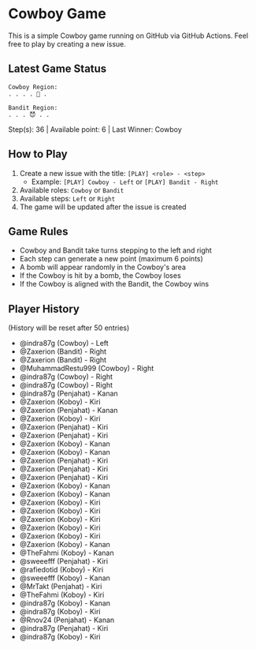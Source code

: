 # Cowboy Game

This is a simple Cowboy game running on GitHub via GitHub Actions. Feel free to play by creating a new issue.

## Latest Game Status



```
Cowboy Region:
. . . . 🤠 .

Bandit Region:
. . . 😈 . .
```

Step(s): 36 | Available point: 6 | Last Winner: Cowboy

## How to Play

1. Create a new issue with the title: `[PLAY] <role> - <step>`
   - Example: `[PLAY] Cowboy - Left` or `[PLAY] Bandit - Right`
2. Available roles: `Cowboy` or `Bandit`
3. Available steps: `Left` or `Right`
4. The game will be updated after the issue is created

## Game Rules

- Cowboy and Bandit take turns stepping to the left and right
- Each step can generate a new point (maximum 6 points)
- A bomb will appear randomly in the Cowboy's area
- If the Cowboy is hit by a bomb, the Cowboy loses
- If the Cowboy is aligned with the Bandit, the Cowboy wins

## Player History

(History will be reset after 50 entries)

- @indra87g (Cowboy) - Left
- @Zaxerion (Bandit) - Right
- @Zaxerion (Bandit) - Right
- @MuhammadRestu999 (Cowboy) - Right
- @indra87g (Cowboy) - Right
- @indra87g (Cowboy) - Right
- @indra87g (Penjahat) - Kanan
- @Zaxerion (Koboy) - Kiri
- @Zaxerion (Penjahat) - Kanan
- @Zaxerion (Koboy) - Kiri
- @Zaxerion (Penjahat) - Kiri
- @Zaxerion (Penjahat) - Kiri
- @Zaxerion (Koboy) - Kanan
- @Zaxerion (Koboy) - Kanan
- @Zaxerion (Penjahat) - Kiri
- @Zaxerion (Penjahat) - Kiri
- @Zaxerion (Penjahat) - Kiri
- @Zaxerion (Koboy) - Kanan
- @Zaxerion (Koboy) - Kanan
- @Zaxerion (Koboy) - Kiri
- @Zaxerion (Koboy) - Kiri
- @Zaxerion (Koboy) - Kiri
- @Zaxerion (Koboy) - Kiri
- @Zaxerion (Koboy) - Kiri
- @Zaxerion (Koboy) - Kanan
- @TheFahmi (Koboy) - Kanan
- @sweeefff (Penjahat) - Kiri
- @rafiedotid (Koboy) - Kiri
- @sweeefff (Koboy) - Kanan
- @MrTakt (Penjahat) - Kiri
- @TheFahmi (Koboy) - Kiri
- @indra87g (Koboy) - Kanan
- @indra87g (Koboy) - Kiri
- @Rnov24 (Penjahat) - Kanan
- @indra87g (Penjahat) - Kiri
- @indra87g (Koboy) - Kiri
